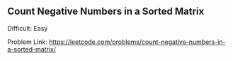 ## Count Negative Numbers in a Sorted Matrix
Difficult: Easy

Problem Link: https://leetcode.com/problems/count-negative-numbers-in-a-sorted-matrix/